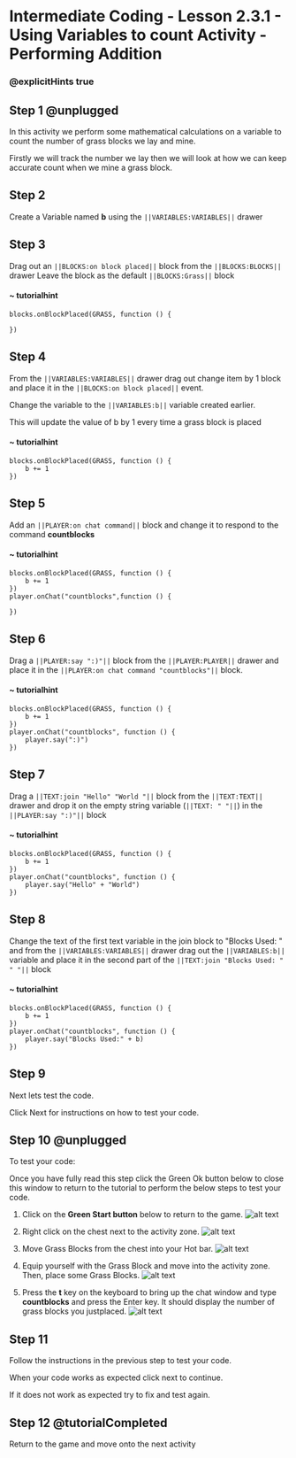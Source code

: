 # Intermediate Coding - Lesson 2.3.1 - Using Variables to count Activity - Performing Addition

### @explicitHints true

## Step 1 @unplugged
In this activity we perform some mathematical calculations on a variable to count the number of grass blocks we lay and mine.

Firstly we will track the number we lay then we will look at how we can keep accurate count when we mine a grass block.

## Step 2
Create a Variable named **b** using the ``||VARIABLES:VARIABLES||`` drawer

## Step 3
Drag out an ``||BLOCKS:on block placed||`` block from the ``||BLOCKS:BLOCKS||`` drawer
Leave the block as the default ``||BLOCKS:Grass||`` block

#### ~ tutorialhint
```blocks 
blocks.onBlockPlaced(GRASS, function () {
	
})

```

## Step 4
From the ``||VARIABLES:VARIABLES||`` drawer drag out change item by 1 block and place it in the ``||BLOCKS:on block placed||`` event.

Change the variable to the ``||VARIABLES:b||`` variable created earlier.

This will update the value of b by 1 every time a grass block is placed
#### ~ tutorialhint
```blocks 
blocks.onBlockPlaced(GRASS, function () {
    b += 1
})

```

## Step 5
Add an ``||PLAYER:on chat command||`` block and change it to respond to the command **countblocks**
#### ~ tutorialhint
```blocks 
blocks.onBlockPlaced(GRASS, function () {
    b += 1
})
player.onChat("countblocks",function () {
	
})
```

## Step 6
Drag a ``||PLAYER:say ":)"||`` block from the ``||PLAYER:PLAYER||`` drawer and place it in the ``||PLAYER:on chat command "countblocks"||`` block.
#### ~ tutorialhint
```blocks 
blocks.onBlockPlaced(GRASS, function () {
    b += 1
})
player.onChat("countblocks", function () {
    player.say(":)")
})

```
## Step 7
Drag a ``||TEXT:join "Hello" "World "||`` block from the ``||TEXT:TEXT||`` drawer and drop it on the empty string variable (``||TEXT: " "||``) in the ``||PLAYER:say ":)"||`` block

#### ~ tutorialhint
```blocks 
blocks.onBlockPlaced(GRASS, function () {
    b += 1
})
player.onChat("countblocks", function () {
    player.say("Hello" + "World")
})

```

## Step 8
Change the text of the first text variable in the join block to "Blocks Used: " and from the ``||VARIABLES:VARIABLES||`` drawer drag out the ``||VARIABLES:b||`` variable and place it in the second part of the ``||TEXT:join "Blocks Used: " " "||`` block
#### ~ tutorialhint
```blocks 
blocks.onBlockPlaced(GRASS, function () {
    b += 1
})
player.onChat("countblocks", function () {
    player.say("Blocks Used:" + b)
})

```

## Step 9
Next lets test the code.

Click Next for instructions on how to test your code.

## Step 10 @unplugged
To test your code:

Once you have fully read this step click the Green Ok button below to close this window to return to the tutorial to perform the below steps to test your code.

1. Click on the **Green Start button** below to return to the game.
![alt text](https://intermediatev3.codingcredentials.com/Lesson2/2.1.1/images/2.jpg?raw=true "Start")

2. Right click on the chest next to the activity zone.
![alt text](https://intermediatev3.codingcredentials.com/Lesson2/2.3.1/images/6.jpg?raw=true "Addition")


3. Move Grass Blocks from the chest into your Hot bar.
![alt text](https://intermediatev3.codingcredentials.com/Lesson2/2.3.1/images/7.png?raw=true "Addition")


4. Equip yourself with the Grass Block and move into the activity zone. Then, place some Grass Blocks.
![alt text](https://intermediatev3.codingcredentials.com/Lesson2/2.3.1/images/8.jpg?raw=true "Addition")


5. Press the **t** key on the keyboard to bring up the chat window and type **countblocks** and press  the Enter key.
It should display the number of grass blocks you justplaced.
![alt text](https://intermediatev3.codingcredentials.com/Lesson2/2.3.1/images/9.jpg?raw=true "Addition")

## Step 11
Follow the instructions in the previous step to test your code.

When your code works as expected click next to continue.

If it does not work as expected try to fix and test again.

## Step 12 @tutorialCompleted
Return to the game and move onto the next activity